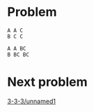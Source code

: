 # Problem

    A A C
    B C C

    A A BC
    B BC BC

# Next problem

[3-3-3/unnamed1](unnamed1.md)


